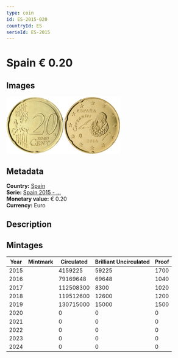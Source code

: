 ```yaml
---
type: coin
id: ES-2015-020
countryId: ES
serieId: ES-2015
---
```


# Spain € 0.20

## Images

<img src="../../../Images/common-2007-020.webp" height="150" alt="Front image"><img src="Images/spain-2015-020.webp" height="150" alt="Back image">

## Metadata

**Country:** [Spain](../index.md)\
**Serie:** [Spain 2015 - ...](index.md)\
**Monetary value:** € 0.20\
**Currency:** Euro

## Description

## Mintages

| Year | Mintmark | Circulated | Brilliant Uncirculated | Proof |
| ---- | -------- | ---------- | ---------------------- | ----- |
| 2015 |          | 4159225    | 59225                  | 1700  |
| 2016 |          | 79169648   | 69648                  | 1040  |
| 2017 |          | 112508300  | 8300                   | 1020  |
| 2018 |          | 119512600  | 12600                  | 1200  |
| 2019 |          | 130715000  | 15000                  | 1500  |
| 2020 |          | 0          | 0                      | 0     |
| 2021 |          | 0          | 0                      | 0     |
| 2022 |          | 0          | 0                      | 0     |
| 2023 |          | 0          | 0                      | 0     |
| 2024 |          | 0          | 0                      | 0     |
